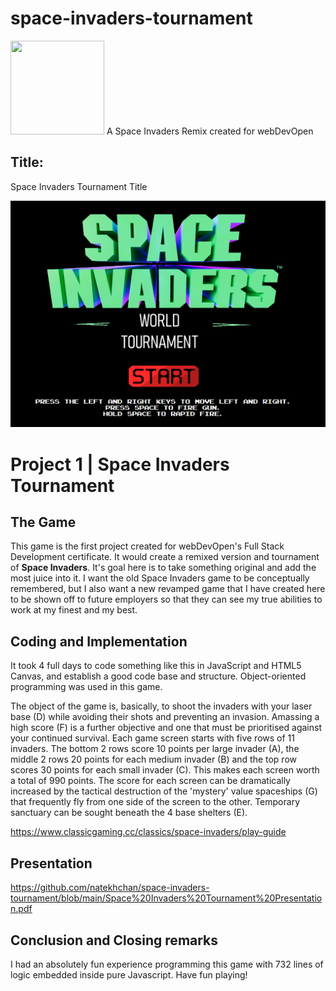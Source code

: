 # space-invaders-tournament
<img src="https://imgur.com/XOS1Vdh.png"  width="150px" height="150px">
A Space Invaders Remix created for webDevOpen



## Title:

Space Invaders Tournament Title

![SpaceInvadersTitle](https://github.com/natekhchan/space-invaders-tournament/blob/main/SpaceInvadersTournamentTitle.png)


# Project 1 | Space Invaders Tournament

## The Game

This game is the first project created for webDevOpen's Full Stack Development certificate.  It would create a remixed version and tournament of **Space Invaders**.  It's goal here is to take something original and add the most juice into it.  I want the old Space Invaders game to be conceptually remembered, but I also want a new revamped game that I have created here to be shown off to future employers so that they can see my true abilities to work at my finest and my best.

## Coding and Implementation

It took 4 full days to code something like this in JavaScript and HTML5 Canvas, and establish a good code base and structure.   Object-oriented programming was used in this game.

The object of the game is, basically, to shoot the invaders with your laser base (D) while avoiding their shots and preventing an invasion. Amassing a high score (F) is a further objective and one that must be prioritised against your continued survival. Each game screen starts with five rows of 11 invaders. The bottom 2 rows score 10 points per large invader (A), the middle 2 rows 20 points for each medium invader (B) and the top row scores 30 points for each small invader (C). This makes each screen worth a total of 990 points. The score for each screen can be dramatically increased by the tactical destruction of the 'mystery' value spaceships (G) that frequently fly from one side of the screen to the other. Temporary sanctuary can be sought beneath the 4 base shelters (E).

https://www.classicgaming.cc/classics/space-invaders/play-guide

## Presentation

https://github.com/natekhchan/space-invaders-tournament/blob/main/Space%20Invaders%20Tournament%20Presentation.pdf

## Conclusion and Closing remarks

I had an absolutely fun experience programming this game with 732 lines of logic embedded inside pure Javascript.  Have fun playing!
